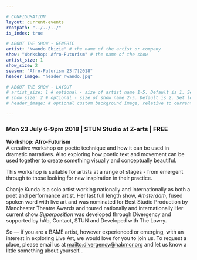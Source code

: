 ```yaml
---

# CONFIGURATION
layout: current-events
rootpath: "../../../"
is_index: true

# ABOUT THE SHOW - GENERIC
artist: "Nwando Ebizie" # the name of the artist or company
show: "Workshop: Afro-Futurism" # the name of the show
artist_size: 1
show_size: 2
season: "Afro-Futurism 23|7|2018"
header_image: "header_nwando.jpg"

# ABOUT THE SHOW - LAYOUT
# artist_size: 1 # optional - size of artist name 1-5. Default is 1. Set longer names to lower values
# show_size: 2 # optional - size of show name 2-5. Default is 2. Set longer names to lower values
# header_image: # optional custom background image, relative to current page

---
```

### Mon 23 July 6-9pm 2018 | STUN Studio at Z-arts | FREE     
           
**Workshop: Afro-Futurism**    
A creative workshop on poetic technique and how it can be used in dramatic narratives. Also exploring how poetic text and movement can be used together to create something visually and conceptually beautiful.             
      
This workshop is suitable for artists at a range of stages - from emergent through to those looking for new inspiration in their practice.         

Chanje Kunda is a solo artist working nationally and internationally as both a poet and performance artist. Her last full length show, *Amsterdam*, fused spoken word with live art and was nominated for Best Studio Production by Manchester Theatre Awards and toured nationally and internationally 
Her current show *Superposition* was developed through Divergency and supported by hÅb, Contact, STUN and Developed with The Lowry.    

So — if you are a BAME artist, however experienced or emerging, with an interest in exploring Live Art, we would love for you to join us.   To request a place, please email us at <mailto:divergency@habmcr.org> and let us know a little something about yourself…     

